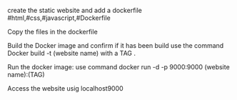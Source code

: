 create the static website and add a dockerfile 
#html,#css,#javascript,#Dockerfile

Copy the files in the dockerfile

Build the Docker image and confirm if it has been build
 use the command Docker build -t (website name) with a TAG .

 Run the docker image:
 use command docker run -d -p 9000:9000 (website name):(TAG)

 Access the website usig localhost9000

